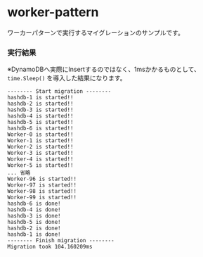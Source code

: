 # worker-pattern

ワーカーパターンで実行するマイグレーションのサンプルです。

### 実行結果

※DynamoDBへ実際にInsertするのではなく、1msかかるものとして、 `time.Sleep()` を導入した結果になります。

```shell
-------- Start migration --------
hashdb-1 is started!!
hashdb-2 is started!!
hashdb-3 is started!!
hashdb-4 is started!!
hashdb-5 is started!!
hashdb-6 is started!!
Worker-0 is started!!
Worker-1 is started!!
Worker-2 is started!!
Worker-3 is started!!
Worker-4 is started!!
Worker-5 is started!!
... 省略
Worker-96 is started!!
Worker-97 is started!!
Worker-98 is started!!
Worker-99 is started!!
hashdb-6 is done!
hashdb-4 is done!
hashdb-3 is done!
hashdb-5 is done!
hashdb-2 is done!
hashdb-1 is done!
-------- Finish migration --------
Migration took 104.160209ms
```
